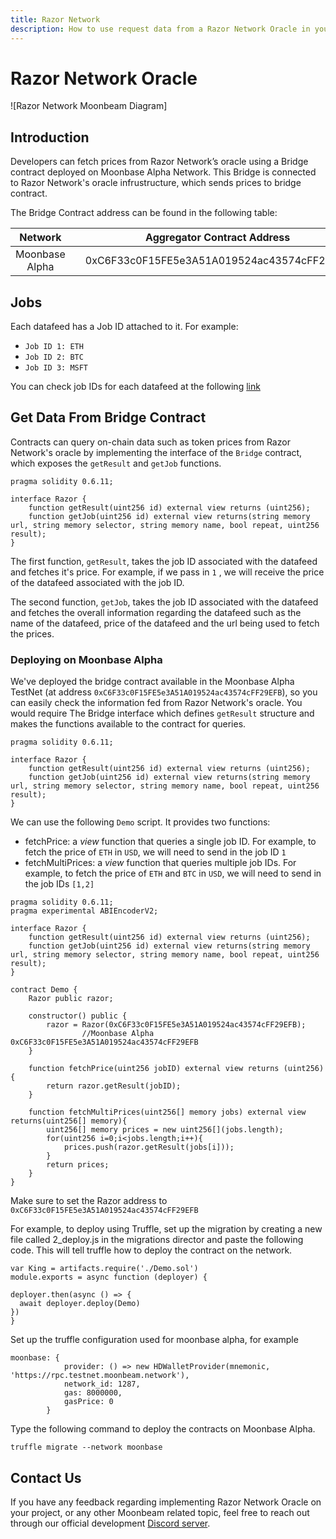 ```yaml
---
title: Razor Network
description: How to use request data from a Razor Network Oracle in your Moonbeam Ethereum Dapp using smart contracts or javascript
---
```

# Razor Network Oracle

![Razor Network Moonbeam Diagram]

## Introduction
Developers can fetch prices from Razor Network’s oracle using a Bridge contract deployed on Moonbase Alpha Network. This Bridge is connected to Razor Network's oracle infrustructure, which sends prices to bridge contract.

The Bridge Contract address can be found in the following table:

|     Network    | |         Aggregator Contract Address        |
|:--------------:|-|:------------------------------------------:|
| Moonbase Alpha | | 0xC6F33c0F15FE5e3A51A019524ac43574cFF29EFB |

## Jobs
Each datafeed has a Job ID attached to it. For example:

 -  `Job ID 1: ETH`
 -  `Job ID 2: BTC`
 -  `Job ID 3: MSFT`

You can check job IDs for each datafeed at the following [link](https://razorscan.io/#/custom)

## Get Data From Bridge Contract
Contracts can query on-chain data such as token prices from Razor Network's oracle by implementing the interface of the `Bridge` contract, which exposes the `getResult` and `getJob` functions.

```
pragma solidity 0.6.11;

interface Razor {
    function getResult(uint256 id) external view returns (uint256);
    function getJob(uint256 id) external view returns(string memory url, string memory selector, string memory name, bool repeat, uint256 result);
}
```

The first function, `getResult`, takes the job ID associated with the datafeed and fetches it's price. For example, if we pass in `1` , we will receive the price of the datafeed associated with the job ID.


The second function, `getJob`, takes the job ID associated with the datafeed and fetches the overall information regarding the datafeed such as the name of the datafeed, price of the datafeed and the url being used to fetch the prices.

### Deploying on Moonbase Alpha

We've deployed the bridge contract available in the Moonbase Alpha TestNet (at address `0xC6F33c0F15FE5e3A51A019524ac43574cFF29EFB`), so you can easily check the information fed from Razor Network's oracle. You would require The Bridge interface which defines `getResult` structure and makes the functions available to the contract for queries.

```
pragma solidity 0.6.11;

interface Razor {
    function getResult(uint256 id) external view returns (uint256);
    function getJob(uint256 id) external view returns(string memory url, string memory selector, string memory name, bool repeat, uint256 result);
}
```

We can use the following `Demo` script. It provides two functions:

 -  fetchPrice: a _view_ function that queries a single job ID. For example, to fetch the price of `ETH` in `USD`, we will need to send in the job ID `1`
 -  fetchMultiPrices: a _view_ function that queries multiple job IDs. For example, to fetch the price of `ETH` and `BTC` in `USD`, we will need to send in the job IDs `[1,2]`

```sol
pragma solidity 0.6.11;
pragma experimental ABIEncoderV2;

interface Razor {
    function getResult(uint256 id) external view returns (uint256);
    function getJob(uint256 id) external view returns(string memory url, string memory selector, string memory name, bool repeat, uint256 result);
}

contract Demo {
    Razor public razor;

    constructor() public {
        razor = Razor(0xC6F33c0F15FE5e3A51A019524ac43574cFF29EFB);
                //Moonbase Alpha 0xC6F33c0F15FE5e3A51A019524ac43574cFF29EFB
    }

    function fetchPrice(uint256 jobID) external view returns (uint256){
        return razor.getResult(jobID);
    }

    function fetchMultiPrices(uint256[] memory jobs) external view returns(uint256[] memory){
        uint256[] memory prices = new uint256[](jobs.length);
        for(uint256 i=0;i<jobs.length;i++){
            prices.push(razor.getResult(jobs[i]));
        }
        return prices;
    } 
}
```

Make sure to set the Razor address to `0xC6F33c0F15FE5e3A51A019524ac43574cFF29EFB`

For example, to deploy using Truffle, set up the migration by creating a new file called 2_deploy.js in the migrations director and paste the following code. This will tell truffle how to deploy the contract on the network. 

```
var King = artifacts.require('./Demo.sol')
module.exports = async function (deployer) {

deployer.then(async () => {
  await deployer.deploy(Demo)
})
}
```

Set up the truffle configuration used for moonbase alpha, for example

```
moonbase: {
            provider: () => new HDWalletProvider(mnemonic, 'https://rpc.testnet.moonbeam.network'),
            network_id: 1287,
            gas: 8000000,
            gasPrice: 0
        }
```

Type the following command to deploy the contracts on Moonbase Alpha.

```
truffle migrate --network moonbase
```

## Contact Us
If you have any feedback regarding implementing Razor Network Oracle on your project, or any other Moonbeam related topic, feel free to reach out through our official development [Discord server](https://discord.com/invite/PfpUATX).
